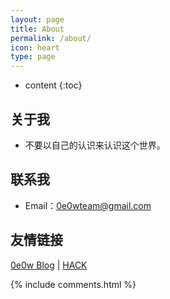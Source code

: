 ```yaml
---
layout: page
title: About
permalink: /about/
icon: heart
type: page
---
```


* content
{:toc}
## 关于我

* 不要以自己的认识来认识这个世界。

## 联系我

* Email：0e0wteam@gmail.com

## 友情链接
[0e0w Blog](http://www.0e0w.com) \| [HACK]()

{% include comments.html %}
